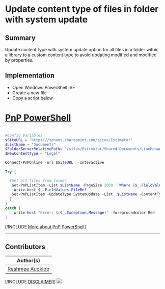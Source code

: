 

# Update content type of files in folder with system update

## Summary

Update content type with system update option for all files in a folder within a library to a custom content type to avoid updating modified and modified by properties.

## Implementation

- Open Windows PowerShell ISE
- Create a new file
- Copy a script  below


# [PnP PowerShell](#tab/pnpps)
```powershell

#Config Variables
$SiteURL = "https://tenant.sharepoint.com/sites/Estimator"
$ListName = "Documents" 
$FolderServerRelativePath= "/sites/Estimator/Shared Documents/LineManagement"
$NewContentType = "Legal"

Connect-PnPOnline -url $SiteURL  -Interactive
 
Try {

  #Get all files from folder
   Get-PnPListItem -List $ListName -PageSize 2000 | Where {$_.FieldValues.FileRef -like "$FolderServerRelativePath*" -and $_.FileSystemObjectType -eq "File"  } | ForEach-Object {
    Write-host $_.FieldValues.FileRef
   Set-PnPListItem -UpdateType SystemUpdate -List  $ListName -ContentType $NewContentType -Identity $_
  }
}
catch {
    write-host "Error: $($_.Exception.Message)" -foregroundcolor Red
}
```
[!INCLUDE [More about PnP PowerShell](../../docfx/includes/MORE-PNPPS.md)]

***

## Contributors

| Author(s) |
|-----------|
| [Reshmee Auckloo](https://github.com/reshme011) |

[!INCLUDE [DISCLAIMER](../../docfx/includes/DISCLAIMER.md)]
<img src="https://m365-visitor-stats.azurewebsites.net/script-samples/scripts/spo-list-update-contenttype-systemupdate" aria-hidden="true" />
